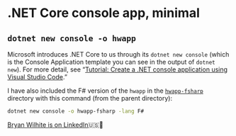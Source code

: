 # .NET Core console app, minimal

## `dotnet new console -o hwapp`

Microsoft introduces .NET Core to us through its `dotnet new console` (which is the Console Application template you can see in the output of `dotnet new`). For more detail, see “[Tutorial: Create a .NET console application using Visual Studio Code](https://docs.microsoft.com/en-us/dotnet/core/tutorials/with-visual-studio-code).”

I have also included the F# version of the `hwapp` in the [`hwapp-fsharp`](./hwapp-fsharp) directory with this command (from the parent directory):

```bash
dotnet new console -o hwapp-fsharp -lang F#
```

[Bryan Wilhite is on LinkedIn](https://www.linkedin.com/in/wilhite)🇺🇸💼
